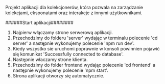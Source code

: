 Projekt aplikacji dla kolekcjonerów, która pozwala na zarządzanie kolekcjami, eksponatami oraz interakcje z innymi użytkownikami.


######Start aplikacji########

1. Najpierw włączamy strone serwerową aplikacji.
2. Przechodzimy do folderu 'server' wydając w terminalu polecenie 'cd server' a następnie wykonujemy polecenie 'npm run dev'.
3. Kiedy wszystko sie uruchomi poprawnie w konsoli powinnien pojawić się komunikat 'Successfully connected to database'.
4. Następnie właczamy strone klienta.
5. Przechodzimy do folder frontend wydając polecenie 'cd frontend' a następnie wykonujemy polecenie 'npm start'.
6. Strona aplikacji otworzy się automatycznie.

